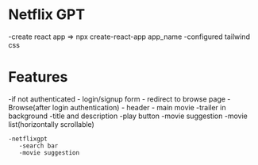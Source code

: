 # Netflix GPT
   -create react app => npx create-react-app app_name
   -configured tailwind css

# Features

   -if not authenticated 
      - login/signup form 
      - redirect to browse page
   -Browse(after login authentication)
      - header
      - main movie
         -trailer in background
         -title and description 
         -play button 
      -movie suggestion
         -movie list(horizontally scrollable)   

    -netflixgpt
       -search bar
       -movie suggestion     
